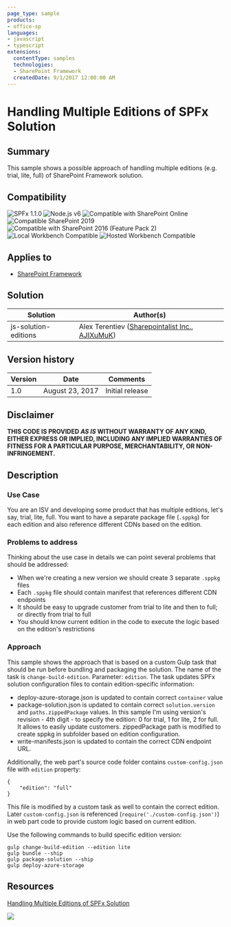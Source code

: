 ```yaml
---
page_type: sample
products:
- office-sp
languages:
- javascript
- typescript
extensions:
  contentType: samples
  technologies:
  - SharePoint Framework
  createdDate: 9/1/2017 12:00:00 AM
---
```

# Handling Multiple Editions of SPFx Solution
## Summary
This sample shows a possible approach of handling multiple editions (e.g. trial, lite, full) of SharePoint Framework solution.

## Compatibility

![SPFx 1.1.0](https://img.shields.io/badge/SPFx-1.1.0-green.svg)
![Node.js v6](https://img.shields.io/badge/Node.js-v6-green.svg) 
![Compatible with SharePoint Online](https://img.shields.io/badge/SharePoint%20Online-Compatible-green.svg)
![Compatible SharePoint 2019](https://img.shields.io/badge/SharePoint%20Server%202019-Compatible-green.svg)
![Compatible with SharePoint 2016 (Feature Pack 2)](https://img.shields.io/badge/SharePoint%20Server%202016%20(Feature%20Pack%202)-Compatible-green.svg)
![Local Workbench Compatible](https://img.shields.io/badge/Local%20Workbench-Compatible-green.svg)
![Hosted Workbench Compatible](https://img.shields.io/badge/Hosted%20Workbench-Compatible-green.svg)


## Applies to

* [SharePoint Framework](https://docs.microsoft.com/sharepoint/dev/spfx/sharepoint-framework-overview)

## Solution

Solution|Author(s)
--------|---------
js-solution-editions | Alex Terentiev ([Sharepointalist Inc.](http://www.sharepointalist.com), [AJIXuMuK](https://github.com/AJIXuMuK))

## Version history

Version|Date|Comments
-------|----|--------
1.0|August 23, 2017|Initial release

## Disclaimer
**THIS CODE IS PROVIDED *AS IS* WITHOUT WARRANTY OF ANY KIND, EITHER EXPRESS OR IMPLIED, INCLUDING ANY IMPLIED WARRANTIES OF FITNESS FOR A PARTICULAR PURPOSE, MERCHANTABILITY, OR NON-INFRINGEMENT.**

## Description

### Use Case
You are an ISV and developing some product that has multiple editions, let's say, trial, lite, full. You want to have a separate package file (`.sppkg`) for each edition and also reference different CDNs based on the edition.

### Problems to address
Thinking about the use case in details we can point several problems that should be addressed: 
- When we're creating a new version we should create 3 separate `.sppkg` files
- Each `.sppkg` file should contain manifest that references different CDN endpoints
- It should be easy to upgrade customer from trial to lite and then to full; or directly from trial to full
- You should know current edition in the code to execute the logic based on the edition's restrictions

### Approach
This sample shows the approach that is based on a custom Gulp task that should be run before bundling and packaging the solution.
The name of the task is `change-build-edition`. Parameter: `edition`.
The task updates SPFx solution configuration files to contain edition-specific information:
- deploy-azure-storage.json is updated to contain correct `container` value
- package-solution.json is updated to contain correct `solution.version` and `paths.zippedPackage` values. In this sample I'm using version's revision - 4th digit - to specify the edition: 0 for trial, 1 for lite, 2 for full. It allows to easily update customers. zippedPackage path is modified to create sppkg in subfolder based on edition configuration.
- write-manifests.json is updated to contain the correct CDN endpoint URL.

Additionally, the web part's source code folder contains `custom-config.json` file with `edition` property:
```
{
    "edition": "full"
}
```
This file is modified by a custom task as well to contain the correct edition.
Later `custom-config.json` is referenced (`require('./custom-config.json')`) in web part code to provide custom logic based on current edition.

Use the following commands to build specific edition version:
```
gulp change-build-edition --edition lite
gulp bundle --ship
gulp package-solution --ship
gulp deploy-azure-storage
```

## Resources
[Handling Multiple Editions of SPFx Solution](http://tricky-sharepoint.blogspot.com/2017/08/handling-multiple-editions-of-spfx.html)

<img src="https://telemetry.sharepointpnp.com/sp-dev-fx-webparts/samples/js-solution-editions" />
